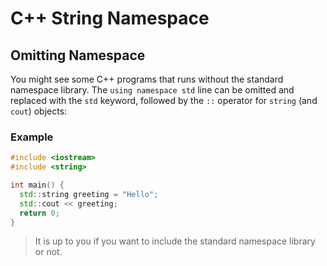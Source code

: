 # C++ String Namespace
## Omitting Namespace
You might see some C++ programs that runs without the standard namespace library. The `using namespace std` line can be omitted and replaced with the `std` keyword, followed by the `::` operator for `string` (and `cout`) objects:

### Example
```c++
#include <iostream>
#include <string>

int main() {
  std::string greeting = "Hello";
  std::cout << greeting;
  return 0;
}
```

>It is up to you if you want to include the standard namespace library or not.